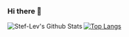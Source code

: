 ### Hi there 👋

<img align="left" alt="Stef-Lev's Github Stats" src="https://github-readme-stats.vercel.app/api?username=Stef-Lev&bg_color=00050a&text_color=14cdde&hide_border=false&title_color=eb5842&icon_color=f5b700&border_color=14cdde" />

[![Top Langs](https://github-readme-stats.vercel.app/api/top-langs/?username=Stef-Lev&bg_color=00050a&text_color=14cdde&hide_border=false&title_color=eb5842&icon_color=f5b700&border_color=14cdde)](https://github.com/Stef-Lev)
